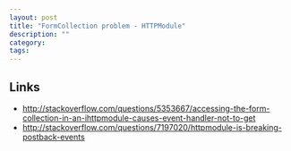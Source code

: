 ```yaml
---
layout: post
title: "FormCollection problem - HTTPModule"
description: ""
category:
tags:
---
```



## Links

- http://stackoverflow.com/questions/5353667/accessing-the-form-collection-in-an-ihttpmodule-causes-event-handler-not-to-get
- http://stackoverflow.com/questions/7197020/httpmodule-is-breaking-postback-events



